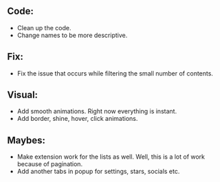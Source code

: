 ## Code:

- Clean up the code.
- Change names to be more descriptive.

## Fix:

- Fix the issue that occurs while filtering the small number of contents.

## Visual:

- Add smooth animations. Right now everything is instant.
- Add border, shine, hover, click animations.

## Maybes:

- Make extension work for the lists as well. Well, this is a lot of work because of pagination.
- Add another tabs in popup for settings, stars, socials etc.
